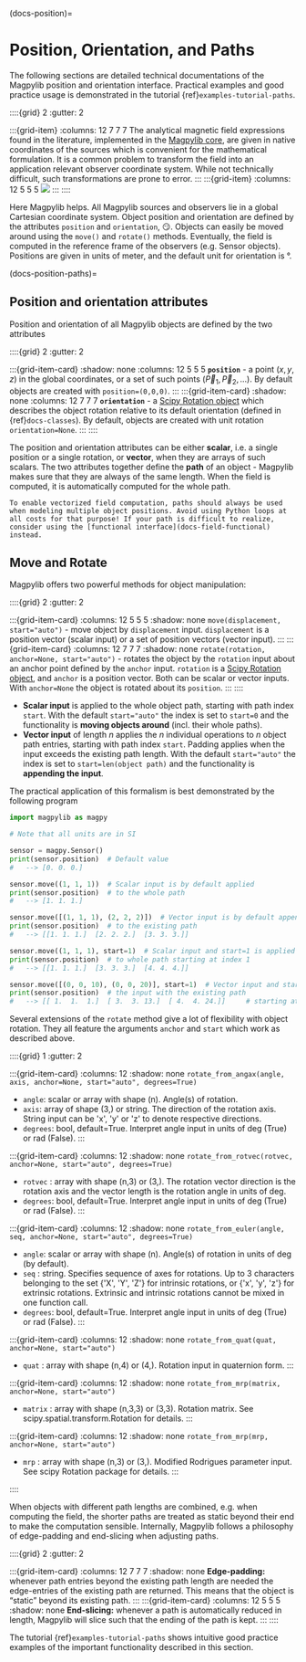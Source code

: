 (docs-position)=
# Position, Orientation, and Paths

The following sections are detailed technical documentations of the Magpylib position and orientation interface. Practical examples and good practice usage is demonstrated in the tutorial {ref}`examples-tutorial-paths`.

::::{grid} 2
:gutter: 2

:::{grid-item}
:columns: 12 7 7 7
The analytical magnetic field expressions found in the literature, implemented in the [Magpylib core](docs-field-core), are given in native coordinates of the sources which is convenient for the mathematical formulation. It is a common problem to transform the field into an application relevant observer coordinate system. While not technically difficult, such transformations are prone to error.
:::
:::{grid-item}
:columns: 12 5 5 5
![](../../../_static/images/docu_position_sketch.png)
:::
::::

Here Magpylib helps. All Magpylib sources and observers lie in a global Cartesian coordinate system. Object position and orientation are defined by the attributes `position` and `orientation`, 😏. Objects can easily be moved around using the `move()` and `rotate()` methods. Eventually, the field is computed in the reference frame of the observers (e.g. Sensor objects). Positions are given in units of meter, and the default unit for orientation is °.

(docs-position-paths)=
## Position and orientation attributes

Position and orientation of all Magpylib objects are defined by the two attributes

::::{grid} 2
:gutter: 2

:::{grid-item-card}
:shadow: none
:columns: 12 5 5 5
**`position`** - a point $(x,y,z)$ in the global coordinates, or a set of such points $(\vec{P}_1, \vec{P}_2, ...)$. By default objects are created with `position=(0,0,0)`.
:::
:::{grid-item-card}
:shadow: none
:columns: 12 7 7 7
**`orientation`** - a [Scipy Rotation object](https://docs.scipy.org/doc/scipy/reference/generated/scipy.spatial.transform.Rotation.html) which describes the object rotation relative to its default orientation (defined in {ref}`docs-classes`). By default, objects are created with unit rotation `orientation=None`.
:::
::::

The position and orientation attributes can be either **scalar**, i.e. a single position or a single rotation, or **vector**, when they are arrays of such scalars. The two attributes together define the **path** of an object - Magpylib makes sure that they are always of the same length. When the field is computed, it is automatically computed for the whole path.

```{tip}
To enable vectorized field computation, paths should always be used when modeling multiple object positions. Avoid using Python loops at all costs for that purpose! If your path is difficult to realize, consider using the [functional interface](docs-field-functional) instead.
```

## Move and Rotate

Magpylib offers two powerful methods for object manipulation:

::::{grid} 2
:gutter: 2

:::{grid-item-card}
:columns: 12 5 5 5
:shadow: none
`move(displacement, start="auto")` -  move object by `displacement` input. `displacement` is a position vector (scalar input) or a set of position vectors (vector input).
:::
:::{grid-item-card}
:columns: 12 7 7 7
:shadow: none
`rotate(rotation, anchor=None, start="auto")` - rotates the object by the `rotation` input about an anchor point defined by the `anchor` input. `rotation` is a [Scipy Rotation object](https://docs.scipy.org/doc/scipy/reference/generated/scipy.spatial.transform.Rotation.html), and `anchor` is a position vector. Both can be scalar or vector inputs. With `anchor=None` the object is rotated about its `position`.
:::
::::

- **Scalar input** is applied to the whole object path, starting with path index `start`. With the default `start="auto"` the index is set to `start=0` and the functionality is **moving objects around** (incl. their whole paths).
- **Vector input** of length $n$ applies the $n$ individual operations to $n$ object path entries, starting with path index `start`. Padding applies when the input exceeds the existing path length. With the default `start="auto"` the index is set to `start=len(object path)` and the functionality is **appending the input**.

The practical application of this formalism is best demonstrated by the following program

```python
import magpylib as magpy

# Note that all units are in SI

sensor = magpy.Sensor()
print(sensor.position)  # Default value
#   --> [0. 0. 0.]

sensor.move((1, 1, 1))  # Scalar input is by default applied
print(sensor.position)  # to the whole path
#   --> [1. 1. 1.]

sensor.move([(1, 1, 1), (2, 2, 2)])  # Vector input is by default appended
print(sensor.position)  # to the existing path
#   --> [[1. 1. 1.]  [2. 2. 2.]  [3. 3. 3.]]

sensor.move((1, 1, 1), start=1)  # Scalar input and start=1 is applied
print(sensor.position)  # to whole path starting at index 1
#   --> [[1. 1. 1.]  [3. 3. 3.]  [4. 4. 4.]]

sensor.move([(0, 0, 10), (0, 0, 20)], start=1)  # Vector input and start=1 merges
print(sensor.position)  # the input with the existing path
#   --> [[ 1.  1.  1.]  [ 3.  3. 13.]  [ 4.  4. 24.]]     # starting at index 1.
```

Several extensions of the `rotate` method give a lot of flexibility with object rotation. They all feature the arguments `anchor` and `start` which work as described above.

::::{grid} 1
:gutter: 2

:::{grid-item-card}
:columns: 12
:shadow: none
`rotate_from_angax(angle, axis, anchor=None, start="auto", degrees=True)`
* `angle`: scalar or array with shape (n). Angle(s) of rotation.
* `axis`: array of shape (3,) or string. The direction of the rotation axis. String input can be 'x', 'y' or 'z' to denote respective directions.
* `degrees`: bool, default=True. Interpret angle input in units of deg (True) or rad (False).
:::

:::{grid-item-card}
:columns: 12
:shadow: none
`rotate_from_rotvec(rotvec, anchor=None, start="auto", degrees=True)`
* `rotvec` : array with shape (n,3) or (3,). The rotation vector direction is the rotation axis and the vector length is the rotation angle in units of deg.
* `degrees`: bool, default=True. Interpret angle input in units of deg (True) or rad (False).
:::

:::{grid-item-card}
:columns: 12
:shadow: none
`rotate_from_euler(angle, seq, anchor=None, start="auto", degrees=True)`
* `angle`: scalar or array with shape (n). Angle(s) of rotation in units of deg (by default).
* `seq` : string. Specifies sequence of axes for rotations. Up to 3 characters belonging to the set {'X', 'Y', 'Z'} for intrinsic rotations, or {'x', 'y', 'z'} for extrinsic rotations. Extrinsic and intrinsic rotations cannot be mixed in one function call.
* `degrees`: bool, default=True. Interpret angle input in units of deg (True) or rad (False).
:::

:::{grid-item-card}
:columns: 12
:shadow: none
`rotate_from_quat(quat, anchor=None, start="auto")`
* `quat` : array with shape (n,4) or (4,). Rotation input in quaternion form.
:::

:::{grid-item-card}
:columns: 12
:shadow: none
`rotate_from_mrp(matrix, anchor=None, start="auto")`
* `matrix` : array with shape (n,3,3) or (3,3). Rotation matrix. See scipy.spatial.transform.Rotation for details.
:::

:::{grid-item-card}
:columns: 12
:shadow: none
`rotate_from_mrp(mrp, anchor=None, start="auto")`
* `mrp` : array with shape (n,3) or (3,). Modified Rodrigues parameter input. See scipy Rotation package for details.
:::

::::

When objects with different path lengths are combined, e.g. when computing the field, the shorter paths are treated as static beyond their end to make the computation sensible. Internally, Magpylib follows a philosophy of edge-padding and end-slicing when adjusting paths.

::::{grid} 2
:gutter: 2

:::{grid-item-card}
:columns: 12 7 7 7
:shadow: none
**Edge-padding:** whenever path entries beyond the existing path length are needed the edge-entries of the existing path are returned. This means that the object is “static” beyond its existing path.
:::
:::{grid-item-card}
:columns: 12 5 5 5
:shadow: none
**End-slicing:** whenever a path is automatically reduced in length, Magpylib will slice such that the ending of the path is kept.
:::
::::

The tutorial {ref}`examples-tutorial-paths` shows intuitive good practice examples of the important functionality described in this section.
